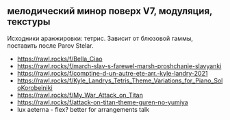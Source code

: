 ## мелодический минор поверх V7, модуляция, текстуры

Исходники аранжировки: тетрис. Зависит от блюзовой гаммы, поставить после Parov Stelar.

- https://rawl.rocks/f/Bella_Ciao
- https://rawl.rocks/f/march-slav-s-farewel-marsh-proshchanie-slavyanki
- https://rawl.rocks/f/comptine-d-un-autre-ete-arr.-kyle-landry-2021
- https://rawl.rocks/f/Kyle_Landrys_Tetris_Theme_Variations_for_Piano_SoloKorobeiniki
- https://rawl.rocks/f/My_War_Attack_on_Titan
- https://rawl.rocks/f/attack-on-titan-theme-guren-no-yumiya
- lux aeterna - flex? better for arrangements talk
